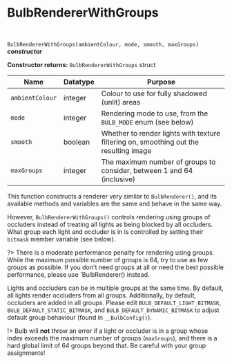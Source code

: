 # BulbRendererWithGroups

&nbsp;

`BulbRendererWithGroups(ambientColour, mode, smooth, maxGroups)` ***constructor***

**Constructor returns:** `BulbRendererWithGroups` struct

|Name           |Datatype|Purpose                                                                              |
|---------------|--------|-------------------------------------------------------------------------------------|
|`ambientColour`|integer |Colour to use for fully shadowed (unlit) areas                                       |
|`mode`         |integer |Rendering mode to use, from the `BULB_MODE` enum (see below)                         |
|`smooth`       |boolean |Whether to render lights with texture filtering on, smoothing out the resulting image|
|`maxGroups`    |integer |The maximum number of groups to consider, between 1 and 64 (inclusive)               |

This function constructs a renderer very similar to `BulbRenderer()`, and its available methods and variables are the same and behave in the same way.

However, `BulbRendererWithGroups()` controls rendering using groups of occluders instead of treating all lights as being blocked by all occluders. What group each light and occluder is in is controlled by setting their `bitmask` member variable (see below).

?> There is a moderate performance penalty for rendering using groups. While the maximum possible number of groups is 64, try to use as few groups as possible. If you don't need groups at all or need the best possible performance, please use `BulbRenderer() instead.

Lights and occluders can be in multiple groups at the same time. By default, all lights render occluders from all groups. Additionally, by default, occluders are added in all groups. Please edit `BULB_DEFAULT_LIGHT_BITMASK`, `BULB_DEFAULT_STATIC_BITMASK`, and `BULB_DEFAULT_DYNAMIC_BITMASK` to adjust default group behaviour (found in `__BulbConfig()`).

!> Bulb will **not** throw an error if a light or occluder is in a group whose index exceeds the maximum number of groups (`maxGroups`), and there is a hard global limit of 64 groups beyond that. Be careful with your group assignments!